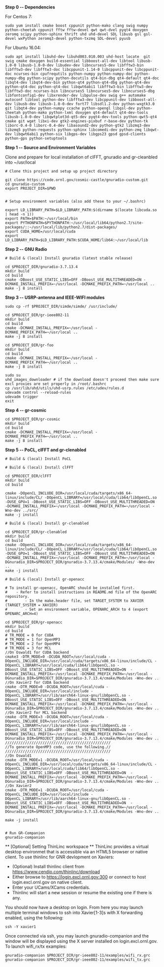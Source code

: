 **Step 0 -- Dependencies**

For Centos 7:
```
sudo yum install cmake boost cppunit python-mako clang swig numpy python-cheetah cppunit fftw fftw-devel qwt qwt-dvel pyqt4 doxygen zeromq scipy python-sphinx thrift uhd uhd-devel SDL libusb gsl gsl-devel wxPython zeromq3-devel python-txzmq SDL-devel pyusb
```

For Ubuntu 16.04:

```
sudo apt install libuhd-dev libuhd003.010.003 uhd-host locate  git swig cmake doxygen build-essential libboost-all-dev libtool libusb-1.0-0 libusb-1.0-0-dev libudev-dev libncurses5-dev libfftw3-bin libfftw3-dev libfftw3-doc libcppunit-1.14-0 libcppunit-dev libcppunit-doc ncurses-bin cpufrequtils python-numpy python-numpy-doc python-numpy-dbg python-scipy python-docutils qt4-bin-dbg qt4-default qt4-doc libqt4-dev libqt4-dev-bin python-qt4 python-qt4-dbg python-qt4-dev python-qt4-doc python-qt4-doc libqwt6abi1 libfftw3-bin libfftw3-dev libfftw3-doc ncurses-bin libncurses5 libncurses5-dev libncurses5-dbg libfontconfig1-dev libxrender-dev libpulse-dev swig g++ automake autoconf libtool python-dev libfftw3-dev libcppunit-dev libboost-all-dev libusb-dev libusb-1.0-0-dev fort77 libsdl1.2-dev python-wxgtk3.0 git libqt4-dev python-numpy ccache python-opengl libgsl-dev python-cheetah python-mako python-lxml doxygen qt4-default qt4-dev-tools libusb-1.0-0-dev libqwtplot3d-qt5-dev pyqt4-dev-tools python-qwt5-qt4 cmake git wget libxi-dev gtk2-engines-pixbuf r-base-dev python-tk liborc-0.4-0 liborc-0.4-dev libasound2-dev python-gtk2 libzmq3-dev libzmq5 python-requests python-sphinx libcomedi-dev python-zmq libqwt-dev libqwt6abi1 python-six libgps-dev libgps23 gpsd gpsd-clients python-gps python-setuptools
```

**Step 1 -- Source and Environment Variables**

Clone and prepare for local installation of clFFT, gnuradio and gr-cleanbled into ~/usr/local

```
# Clone this project and setup up project directory

git clone https://code.ornl.gov/cosmic-castle/gnuradio-custom.git
cd gnuradio-custom
export PROJECT_DIR=$PWD


# Setup environment variables (also add these to your ~/.bashrc)

export LD_LIBRARY_PATH=$LD_LIBRARY_PATH:$(dirname $(locate libcuda.so | head -n 1)) 
export PATH=$PATH:~/usr/local/bin
export PYTHONPATH=$PYTHONPATH:~/usr/local/lib64/python2.7/site-packages/::~/usr/local/lib/python2.7/dist-packages/
export CUDA_HOME=/usr/local/cuda
export LD_LIBRARY_PATH=$LD_LIBRARY_PATH:$CUDA_HOME/lib64:~/usr/local/lib
```

**Step 2 -- GNU Radio**
```
# Build & (local) Install gnuradio (latest stable release)

cd $PROJECT_DIR/gnuradio-3.7.13.4
mkdir build
cd build
cmake -DBoost_USE_STATIC_LIBS=OFF -DBoost_USE_MULTITHREADED=ON -DCMAKE_INSTALL_PREFIX=~/usr/local -DCMAKE_PREFIX_PATH=~/usr/local ..
make -j 8 install
```

**Step 3 -- USRP-antenna and IEEE-WIFI modules**
```
sudo cp -rf $PROJECT_DIR/simde/simde/ /usr/include/ 

cd $PROJECT_DIR/gr-ieee802-11
mkdir build
cd build
cmake -DCMAKE_INSTALL_PREFIX=~/usr/local -DCMAKE_PREFIX_PATH=~/usr/local ..
make -j 8 install

cd $PROJECT_DIR/gr-foo
mkdir build
cd build
cmake -DCMAKE_INSTALL_PREFIX=~/usr/local -DCMAKE_PREFIX_PATH=~/usr/local ..
make -j 8 install

sudo su
uhd_images_downloader # if the download doesn't proceed then make sure excl proxies are set properly in /root/.bashrc
cp /usr/lib/uhd/utils/uhd-usrp.rules /etc/udev/rules.d
udevadm control --reload-rules
udevadm trigger
exit
```
**Step 4 -- gr-cosmic**
```
cd $PROJECT_DIR/gr-cosmic
mkdir build
cd build
cmake -DCMAKE_INSTALL_PREFIX=~/usr/local -DCMAKE_PREFIX_PATH=~/usr/local ..
make -j 8 install
```

**Step 5 -- PoCL, clFFT and gr-clenabled**
```
# Build & (local) Install PoCL
```

```
# Build & (local) Install clFFT

cd $PROJECT_DIR/clFFT
mkdir build
cd build

cmake -DOpenCL_INCLUDE_DIR=/usr/local/cuda/targets/x86_64-linux/include/CL/ -DOpenCL_LIBRARY=/usr/local/cuda/lib64/libOpenCL.so -DUSE_GPU=1 -DBoost_USE_STATIC_LIBS=OFF -DBoost_USE_MULTITHREADED=ON  -DCMAKE_INSTALL_PREFIX=~/usr/local -DCMAKE_PREFIX_PATH=~/usr/local -Wno-dev ../src/
make -j install
```

```
# Build & (local) Install gr-clenabled

cd $PROJECT_DIR/gr-clenabled
mkdir build
cd build
cmake -DOpenCL_INCLUDE_DIR=/usr/local/cuda/targets/x86_64-linux/include/CL/ -DOpenCL_LIBRARY=/usr/local/cuda/lib64/libOpenCL.so -DUSE_GPU=1 -DBoost_USE_STATIC_LIBS=OFF -DBoost_USE_MULTITHREADED=ON  -DCMAKE_INSTALL_PREFIX=~/usr/local -DCMAKE_PREFIX_PATH=~/usr/local -DGnuradio_DIR=$PROJECT_DIR/gnuradio-3.7.13.4/cmake/Modules/ -Wno-dev ..
make -j install

# Build & (local) Install gr-openacc

# To install gr-openacc, OpenARC should be installed first.
#    - Refer to install instructions in README.md file of the OpenARC repository.
#        - In the make.header file, set TARGET_SYSTEM to XAVIER (TARGET_SYSTEM = XAVIER)
#        - Set an environment variable, OPENARC_ARCH to 4 (export OPENARC_ARCH=4)

cd $PROJECT_DIR/gr-openacc
mkdir build
cd build
# TR_MODE = 0 for CUDA
# TR_MODE = 1 for OpenMP3
# TR_MODE = 2 for OpenMP4
# TR_MODE = 3 for MCL 
//On Oswald1 for CUDA backend
cmake3 -DTR_MODE=0 -DCUDA_ROOT=/usr/local/cuda -DOpenCL_INCLUDE_DIR=/usr/local/cuda/targets/x86_64-linux/include/CL -DOpenCL_LIBRARY=/usr/local/cuda/lib64/libOpenCL.so -DBoost_USE_STATIC_LIBS=OFF -DBoost_USE_MULTITHREADED=ON  -DCMAKE_INSTALL_PREFIX=~/usr/local -DCMAKE_PREFIX_PATH=~/usr/local -DGnuradio_DIR=$PROJECT_DIR/gnuradio-3.7.13.4/cmake/Modules -Wno-dev ..
//On Xavier2 for CUDA backend 
cmake -DTR_MODE=0 -DCUDA_ROOT=/usr/local/cuda -DOpenCL_INCLUDE_DIR=/usr/local/include -DOpenCL_LIBRARY=/usr/lib/aarch64-linux-gnu/libOpenCL.so -DBoost_USE_STATIC_LIBS=OFF -DBoost_USE_MULTITHREADED=ON  -DCMAKE_INSTALL_PREFIX=~/usr/local -DCMAKE_PREFIX_PATH=~/usr/local -DGnuradio_DIR=$PROJECT_DIR/gnuradio-3.7.13.4/cmake/Modules -Wno-dev .. 
//On Xavier2 for MCL backend
cmake -DTR_MODE=3 -DCUDA_ROOT=/usr/local/cuda -DOpenCL_INCLUDE_DIR=/usr/local/include -DOpenCL_LIBRARY=/usr/lib/aarch64-linux-gnu/libOpenCL.so -DBoost_USE_STATIC_LIBS=OFF -DBoost_USE_MULTITHREADED=ON  -DCMAKE_INSTALL_PREFIX=~/usr/local -DCMAKE_PREFIX_PATH=~/usr/local -DGnuradio_DIR=$PROJECT_DIR/gnuradio-3.7.13.4/cmake/Modules -Wno-dev .. 
////////////////////////////////////////////////
//To generate OpenMP3 code, use the following.//
////////////////////////////////////////////////
//On Oswald1
cmake -DTR_MODE=1 -DCUDA_ROOT=/usr/local/cuda -DOpenCL_INCLUDE_DIR=/usr/local/cuda/targets/x86_64-linux/include/CL -DOpenCL_LIBRARY=/usr/local/cuda/lib64/libOpenCL.so -DBoost_USE_STATIC_LIBS=OFF -DBoost_USE_MULTITHREADED=ON  -DCMAKE_INSTALL_PREFIX=~/usr/local -DCMAKE_PREFIX_PATH=~/usr/local -DGnuradio_DIR=$PROJECT_DIR/gnuradio-3.7.13.4/cmake/Modules -Wno-dev ..
//On Xavier2
cmake -DTR_MODE=1 -DCUDA_ROOT=/usr/local/cuda -DOpenCL_INCLUDE_DIR=/usr/local/include -DOpenCL_LIBRARY=/usr/lib/aarch64-linux-gnu/libOpenCL.so -DBoost_USE_STATIC_LIBS=OFF -DBoost_USE_MULTITHREADED=ON  -DCMAKE_INSTALL_PREFIX=~/usr/local -DCMAKE_PREFIX_PATH=~/usr/local -DGnuradio_DIR=$PROJECT_DIR/gnuradio-3.7.13.4/cmake/Modules -Wno-dev .. 

make -j install


# Run GR-Companion
gnuradio-companion
```

** \[Optional\] Setting ThinLinc workspace **
ThinLinc provides a virtual desktop environmet that is accessible via an HTML5 browser or native client. To use thinlinc for GNR devlopment on Xaviers:
- (Optional) Install thinlinc client from https://www.cendio.com/thinlinc/download 
- Either browse to https://login.excl.ornl.gov:300 or connect to host login.excl.ornl.gov on native client.
- Enter your UCams/XCams credentials.
- Thinlinc will start a new session or resume the existing one if there is any.

You should now have a desktop on login. From here you may launch multiple terminal windows to ssh into Xavier[1-3]s with X forwarding enabled, using the following:
```
ssh -Y xavier1
```
Once connected via ssh, you may launch gnuradio-companion and the window will be displayed using the X server installed on login.excl.ornl.gov. To launch wifi_rx/tx examples:
```
gnuradio-companion $PROJECT_DIR/gr-ieee802-11/examples/wifi_rx.grc 
gnuradio-companion $PROJECT_DIR/gr-ieee802-11/examples/wifi_tx.grc
```



